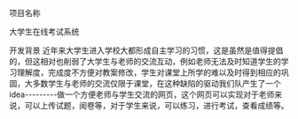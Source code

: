 
项目名称

大学生在线考试系统


开发背景 
近年来大学生进入学校大都形成自主学习的习惯，这是虽然是值得提倡的，但这相对也削弱了大学生与老师的交流互动，例如老师无法及时知道学生的学习理解度，完成度不方便对教案修改，学生对课堂上所学的难以及时得到相应的巩固，大多数学生与老师的交流仅限于课堂，在这种缺陷的驱动我们队产生了一个idea---------做一个方便老师与学生交流的网页，这个网页可以实现对于老师来说，可以上传试题，阅卷等，对于学生来说，可以练习，进行考试，查看成绩等。
